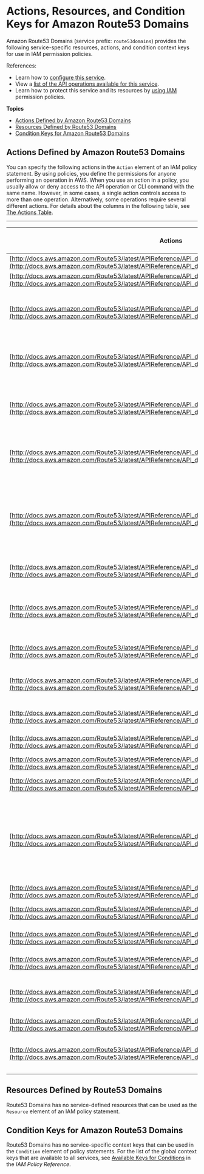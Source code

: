# Actions, Resources, and Condition Keys for Amazon Route53 Domains<a name="list_amazonroute53domains"></a>

Amazon Route53 Domains \(service prefix: `route53domains`\) provides the following service\-specific resources, actions, and condition context keys for use in IAM permission policies\.

References:
+ Learn how to [configure this service](http://docs.aws.amazon.com/Route53/latest/DeveloperGuide/)\.
+ View a [list of the API operations available for this service](http://docs.aws.amazon.com/Route53/latest/APIReference/)\.
+ Learn how to protect this service and its resources by [using IAM](http://docs.aws.amazon.com/Route53/latest/DeveloperGuide/DeveloperGuide/auth-and-access-control.html) permission policies\.

**Topics**
+ [Actions Defined by Amazon Route53 Domains](#amazonroute53domains-actions-as-permissions)
+ [Resources Defined by Route53 Domains](#amazonroute53domains-resources-for-iam-policies)
+ [Condition Keys for Amazon Route53 Domains](#amazonroute53domains-policy-keys)

## Actions Defined by Amazon Route53 Domains<a name="amazonroute53domains-actions-as-permissions"></a>

You can specify the following actions in the `Action` element of an IAM policy statement\. By using policies, you define the permissions for anyone performing an operation in AWS\. When you use an action in a policy, you usually allow or deny access to the API operation or CLI command with the same name\. However, in some cases, a single action controls access to more than one operation\. Alternatively, some operations require several different actions\. For details about the columns in the following table, see [The Actions Table](reference_policies_actions-resources-contextkeys.md#actions_table)\.


****  

| Actions | Description | Access Level | Resource Types \(\*required\) | Condition Keys | Dependent Actions | 
| --- | --- | --- | --- | --- | --- | 
| [http://docs.aws.amazon.com/Route53/latest/APIReference/API_domains_CheckDomainAvailability.html](http://docs.aws.amazon.com/Route53/latest/APIReference/API_domains_CheckDomainAvailability.html) | Checks the availability of one domain name | Read |  |  |  | 
| [http://docs.aws.amazon.com/Route53/latest/APIReference/API_domains_DeleteTagsForDomain.html](http://docs.aws.amazon.com/Route53/latest/APIReference/API_domains_DeleteTagsForDomain.html) | Deletes the specified tags for a domain | Tagging |  |  |  | 
| [http://docs.aws.amazon.com/Route53/latest/APIReference/API_domains_DisableDomainAutoRenew.html](http://docs.aws.amazon.com/Route53/latest/APIReference/API_domains_DisableDomainAutoRenew.html) | Configures Amazon Route 53 to automatically renew the specified domain before the domain registration expires\. | Write |  |  |  | 
| [http://docs.aws.amazon.com/Route53/latest/APIReference/API_domains_DisableDomainTransferLock.html](http://docs.aws.amazon.com/Route53/latest/APIReference/API_domains_DisableDomainTransferLock.html) | Removes the transfer lock on the domain \(specifically the clientTransferProhibited status\) to allow domain transfers\. | Write |  |  |  | 
| [http://docs.aws.amazon.com/Route53/latest/APIReference/API_domains_DisableDomainAutoRenew.html](http://docs.aws.amazon.com/Route53/latest/APIReference/API_domains_DisableDomainAutoRenew.html) | Configures Amazon Route 53 to automatically renew the specified domain before the domain registration expires\. | Write |  |  |  | 
| [http://docs.aws.amazon.com/Route53/latest/APIReference/API_domains_EnableDomainTransferLock.html](http://docs.aws.amazon.com/Route53/latest/APIReference/API_domains_EnableDomainTransferLock.html) | Sets the transfer lock on the domain \(specifically the clientTransferProhibited status\) to prevent domain transfers\. | Write |  |  |  | 
| [http://docs.aws.amazon.com/Route53/latest/APIReference/API_domains_GetContactReachabilityStatus.html](http://docs.aws.amazon.com/Route53/latest/APIReference/API_domains_GetContactReachabilityStatus.html) | For operations that require confirmation that the email address for the registrant contact is valid, such as registering a new domain, returns information about whether the registrant contact has responded\. | Read |  |  |  | 
| [http://docs.aws.amazon.com/Route53/latest/APIReference/API_domains_GetDomainDetail.html](http://docs.aws.amazon.com/Route53/latest/APIReference/API_domains_GetDomainDetail.html) | returns detailed information about the domain\. | Read |  |  |  | 
| [http://docs.aws.amazon.com/Route53/latest/APIReference/API_domains_GetDomainSuggestions.html](http://docs.aws.amazon.com/Route53/latest/APIReference/API_domains_GetDomainSuggestions.html) | Returns a list of suggested domain names given a string, which can either be a domain name or simply a word or phrase \(without spaces\)\. | Read |  |  |  | 
| [http://docs.aws.amazon.com/Route53/latest/APIReference/API_domains_GetOperationDetail.html](http://docs.aws.amazon.com/Route53/latest/APIReference/API_domains_GetOperationDetail.html) | Returns the current status of an operation that is not completed\. | Read |  |  |  | 
| [http://docs.aws.amazon.com/Route53/latest/APIReference/API_domains_ListDomains.html](http://docs.aws.amazon.com/Route53/latest/APIReference/API_domains_ListDomains.html) | Returns all the domain names registered with Amazon Route 53 for the current AWS account\. | List |  |  |  | 
| [http://docs.aws.amazon.com/Route53/latest/APIReference/API_domains_ListOperations.html](http://docs.aws.amazon.com/Route53/latest/APIReference/API_domains_ListOperations.html) | Returns the operation IDs of operations that are not yet complete\. | List |  |  |  | 
| [http://docs.aws.amazon.com/Route53/latest/APIReference/API_domains_ListTagsForDomain.html](http://docs.aws.amazon.com/Route53/latest/APIReference/API_domains_ListTagsForDomain.html) | Returns all of the tags that are associated with the specified domain\. | List |  |  |  | 
| [http://docs.aws.amazon.com/Route53/latest/APIReference/API_domains_RegisterDomain.html](http://docs.aws.amazon.com/Route53/latest/APIReference/API_domains_RegisterDomain.html) | Registers a domain\. | Write |  |  |  | 
| [http://docs.aws.amazon.com/Route53/latest/APIReference/API_domains_RenewDomain.html](http://docs.aws.amazon.com/Route53/latest/APIReference/API_domains_RenewDomain.html) | Renews a domain for the specified number of years\. | Write |  |  |  | 
| [http://docs.aws.amazon.com/Route53/latest/APIReference/API_domains_ResendContactReachabilityEmail.html](http://docs.aws.amazon.com/Route53/latest/APIReference/API_domains_ResendContactReachabilityEmail.html) | For operations that require confirmation that the email address for the registrant contact is valid, such as registering a new domain, resends the confirmation email to the current email address for the registrant contact\. | Write |  |  |  | 
| [http://docs.aws.amazon.com/Route53/latest/APIReference/API_domains_RetrieveDomainAuthCode.html](http://docs.aws.amazon.com/Route53/latest/APIReference/API_domains_RetrieveDomainAuthCode.html) | Returns the AuthCode for the domain\. | Write |  |  |  | 
| [http://docs.aws.amazon.com/Route53/latest/APIReference/API_domains_TransferDomain.html](http://docs.aws.amazon.com/Route53/latest/APIReference/API_domains_TransferDomain.html) | Transfers a domain from another registrar to Amazon Route 53\. | Write |  |  |  | 
| [http://docs.aws.amazon.com/Route53/latest/APIReference/API_domains_UpdateDomainContact.html](http://docs.aws.amazon.com/Route53/latest/APIReference/API_domains_UpdateDomainContact.html) | Updates the contact information for a particular domain\. | Write |  |  |  | 
| [http://docs.aws.amazon.com/Route53/latest/APIReference/API_domains_UpdateDomainContactPrivacy.html](http://docs.aws.amazon.com/Route53/latest/APIReference/API_domains_UpdateDomainContactPrivacy.html) | Updates the specified domain contact's privacy setting\. | Write |  |  |  | 
| [http://docs.aws.amazon.com/Route53/latest/APIReference/API_domains_UpdateDomainNameservers.html](http://docs.aws.amazon.com/Route53/latest/APIReference/API_domains_UpdateDomainNameservers.html) | Replaces the current set of name servers for the domain with the specified set of name servers\. | Write |  |  |  | 
| [http://docs.aws.amazon.com/Route53/latest/APIReference/API_domains_UpdateTagsForDomain.html](http://docs.aws.amazon.com/Route53/latest/APIReference/API_domains_UpdateTagsForDomain.html) | Adds or updates tags for a specified domain\. | Tagging |  |  |  | 
| [http://docs.aws.amazon.com/Route53/latest/APIReference/API_domains_ViewBilling.html](http://docs.aws.amazon.com/Route53/latest/APIReference/API_domains_ViewBilling.html) | Returns all the domain\-related billing records for the current AWS account for a specified period\. | Read |  |  |  | 

## Resources Defined by Route53 Domains<a name="amazonroute53domains-resources-for-iam-policies"></a>

Route53 Domains has no service\-defined resources that can be used as the `Resource` element of an IAM policy statement\.

## Condition Keys for Amazon Route53 Domains<a name="amazonroute53domains-policy-keys"></a>

Route53 Domains has no service\-specific context keys that can be used in the `Condition` element of policy statements\. For the list of the global context keys that are available to all services, see [Available Keys for Conditions](http://docs.aws.amazon.com/IAM/latest/UserGuide/reference_policies_condition-keys.html#AvailableKeys) in the *IAM Policy Reference*\.